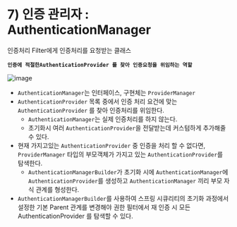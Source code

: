 # 7) 인증 관리자 : AuthenticationManager

인증처리 Filter에게 인증처리를 요청받는 클래스 

**`인증에 적절한AuthenticationProvider 를 찾아 인증요청을 위임하는 역할`**

![image](https://github.com/qwe5507/TIL/assets/70142711/f4a478aa-c534-4fce-af73-84bb326ee7cd)

- `AuthenticationManager`는 인터페이스, 구현체는 `ProviderManager`
- `AuthenticationProvider` 목록 중에서 인증 처리 요건에 맞는 `AuthenticationProvider` 를 찾아 인증처리를 위임한다.
    - `AuthenticationManager`는 실제 인증처리를 하지 않는다.
    - 초기화시 여러 `AuthenticationProvider`을 전달받는데 커스텀하게 추가해줄 수 있다.
- 현재 가지고있는 `AuthenticationProvider` 중 인증을 처리 할 수 없다면, `ProviderManager` 타입의 부모객체가 가지고 있는 `AuthenticationProvider`를 탐색한다.
    - `AuthenticationManagerBuilder`가 초기화 시에 `AuthenticationManager`에 `AuthenticationProvider`를 생성하고 `AuthenticationManager` 끼리 부모 자식 관계를 형성한다.
- `AuthenticationManagerBuilder`를 사용하여 스프링 시큐리티의 초기화 과정에서 설정한 기본 Parent 관계를 변경해야 권한 필터에서 재 인증 시 모든 AuthenticationProvider 를 탐색할 수 있다.
